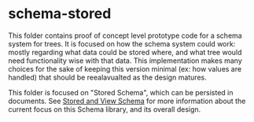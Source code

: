 # schema-stored

This folder contains proof of concept level prototype code for a schema system for trees.
It is focused on how the schema system could work: mostly regarding what data could be stored where,
and what tree would need functionality wise with that data.
This implementation makes many choices for the sake of keeping this version minimal (ex: how values are handled)
that should be reealavualted as the design matures.

This folder is focused on "Stored Schema", which can be persisted in documents.
See [Stored and View Schema](./Stored&#32;and&#32;View&#32;Schema.md)
for more information about the current focus on this Schema library, and its overall design.
